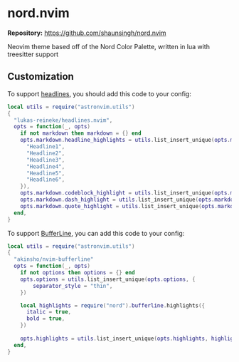 # nord.nvim

**Repository:** <https://github.com/shaunsingh/nord.nvim>

Neovim theme based off of the Nord Color Palette, written in lua with treesitter support

## Customization

To support [headlines](https://github.com/lukas-reineke/headlines.nvim), you should add this code to your config:

```lua
local utils = require("astronvim.utils")
{
  "lukas-reineke/headlines.nvim",
  opts = function(_, opts)
    if not markdown then markdown = {} end
    opts.markdown.headline_highlights = utils.list_insert_unique(opts.markdown.headline_highlights, {
      "Headline1", 
      "Headline2",
      "Headline3",
      "Headline4",
      "Headline5",
      "Headline6",
    }),
    opts.markdown.codeblock_highlight = utils.list_insert_unique(opts.markdown.codeblock_highlight, "CodeBlock"),
    opts.markdown.dash_highlight = utils.list_insert_unique(opts.markdown.dash_highlight, "Dash"),
    opts.markdown.quote_highlight = utils.list_insert_unique(opts.markdown.quote_highlight, "Quote"),
  end,
}

```

To support [BufferLine](https://github.com/akinsho/nvim-bufferline.lua), you can add this code to your config:

```lua
local utils = require("astronvim.utils")
{
  "akinsho/nvim-bufferline"
  opts = function(_, opts)
    if not options then options = {} end
    opts.options = utils.list_insert_unique(opts.options, {
        separator_style = "thin",
    })

    local highlights = require("nord").bufferline.highlights({
      italic = true,
      bold = true,
    })
    
    opts.highlights = utils.list_insert_unique(opts.highlights, highlights)
  end,
}
```
